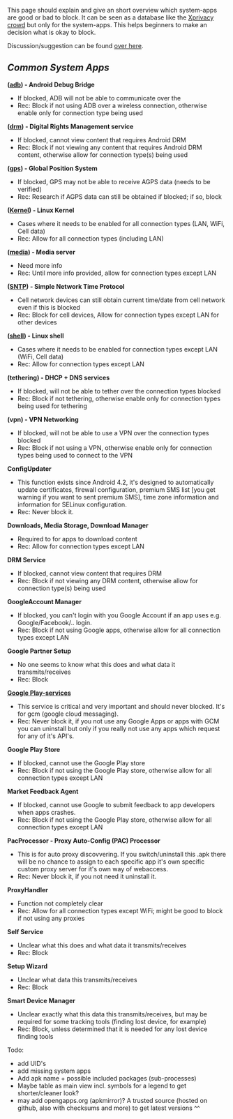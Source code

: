 This page should explain and give an short overview which system-apps are good or bad to block. It can be seen as a database like the [Xprivacy crowd](https://crowd.xprivacy.eu/) but only for the system-apps. This helps beginners to make an decision what is okay to block. 

Discussion/suggestion can be found [over here](https://github.com/ukanth/afwall/issues/518).
 
 ## **_Common System Apps_**
 
 **([adb](https://developer.android.com/tools/help/adb.html)) - Android Debug Bridge**
 
 *   If blocked, ADB will not be able to communicate over the
 *   Rec: Block if not using ADB over a wireless connection, otherwise enable only for connection type being used
 
 **([drm](https://source.android.com/devices/drm.html)) - Digital Rights Management service**
 
 *   If blocked, cannot view content that requires Android DRM
 *   Rec: Block if not viewing any content that requires Android DRM content, otherwise allow for connection type(s) being used
 
 **([gps](https://en.wikipedia.org/wiki/Global_Positioning_System)) - Global Position System**
 
 *   If blocked, GPS may not be able to receive AGPS data (needs to be verified)
 *   Rec: Research if AGPS data can still be obtained if blocked; if so, block
 
 **([Kernel](https://source.android.com/devices/tech/config/kernel.html)) - Linux Kernel**
 
 *   Cases where it needs to be enabled for all connection types (LAN, WiFi, Cell data)
 *   Rec: Allow for all connection types (including LAN)
 
 **([media](https://source.android.com/devices/audio/)) - Media server**
 
 *   Need more info
 *   Rec: Until more info provided, allow for connection types except LAN
 
 **([SNTP](https://android.googlesource.com/platform/frameworks/base/+/master/core/java/android/net/SntpClient.java)) - Simple Network Time Protocol**
 
 *   Cell network devices can still obtain current time/date from cell network even if this is blocked
 *   Rec: Block for cell devices, Allow for connection types except LAN for other devices
 
 **([shell](https://developer.android.com/tools/help/shell.html)) - Linux shell**
 
 *   Cases where it needs to be enabled for connection types except LAN (WiFi, Cell data)
 *   Rec: Allow for connection types except LAN
 
 **(tethering) - DHCP + DNS services**
 
 *   If blocked, will not be able to tether over the connection types blocked
 *   Rec: Block if not tethering, otherwise enable only for connection types being used for tethering
 
 **(vpn) - VPN Networking**
 
 *   If blocked, will not be able to use a VPN over the connection types blocked
 *   Rec: Block if not using a VPN, otherwise enable only for connection types being used to connect to the VPN
 
 **ConfigUpdater**
 
 *   This function exists since Android 4.2, it's designed to automatically update certificates, firewall configuration, premium SMS list [you get warning if you want to sent premium SMS], time zone information and information for SELinux configuration.
 *   Rec: Never block it.
 
 **Downloads, Media Storage, Download Manager**
 
 *   Required to for apps to download content
 *   Rec: Allow for connection types except LAN
 
 **DRM Service**
 
 *   If blocked, cannot view content that requires DRM
 *   Rec: Block if not viewing any DRM content, otherwise allow for connection type(s) being used
 
 **GoogleAccount Manager**
 
 *   If blocked, you can't login with you Google Account if an app uses e.g. Google/Facebook/.. login.
 *   Rec: Block if not using Google apps, otherwise allow for all connection types except LAN
 
 **Google Partner Setup**
 
 *   No one seems to know what this does and what data it transmits/receives
 *   Rec: Block

**[Google Play-services](https://github.com/ukanth/afwall/wiki/Google-Play-services-and-other-special-cases)**

* This service is critical and very important and should never blocked. It's for gcm (google cloud messaging).
* Rec: Never block it, if you not use any Google Apps or apps with GCM you can uninstall but only if you really not use any apps which request for any of it's API's. 
 
 **Google Play Store**
 
 *   If blocked, cannot use the Google Play store
 *   Rec: Block if not using the Google Play store, otherwise allow for all connection types except LAN
 
 **Market Feedback Agent**
 
 *   If blocked, cannot use Google to submit feedback to app developers when apps crashes.
 *   Rec: Block if not using the Google Play store, otherwise allow for all connection types except LAN
 
 **PacProcessor - Proxy Auto-Config (PAC) Processor**
 
 *   This is for auto proxy discovvering. If you switch/uninstall this .apk there will be no chance to assign to each specific app it's own specific custom proxy server for it's own way of webaccess.
 *   Rec: Never block it, if you not need it uninstall it.
 
 **ProxyHandler**
 
 *   Function not completely clear
 *   Rec: Allow for all connection types except WiFi; might be good to block if not using any proxies
 
 **Self Service**
 
 *   Unclear what this does and what data it transmits/receives
 *   Rec: Block
 
 **Setup Wizard**
 
 *   Unclear what data this transmits/receives
 *   Rec: Block
 
 **Smart Device Manager**
 
 *   Unclear exactly what this data this transmits/receives, but may be required for some tracking tools (finding lost device, for example)
 *   Rec: Block, unless determined that it is needed for any lost device finding tools




Todo:
* add UID's
* add missing system apps
* Add apk name + possible included packages (sub-processes)
* Maybe table as main view incl. symbols for a legend to get shorter/cleaner look?
* may add opengapps.org (apkmirror)? A trusted source (hosted on github, also with checksums and more) to get latest versions ^^ 